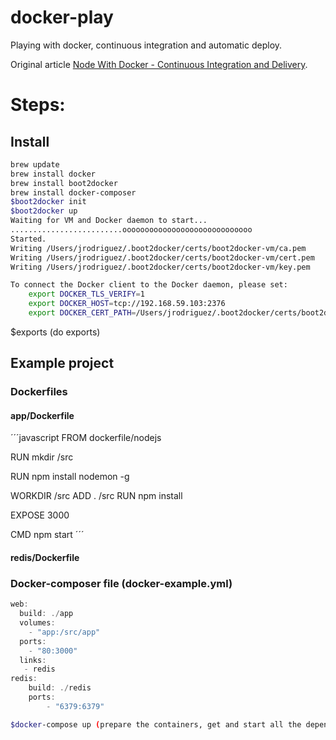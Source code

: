 # docker-play
Playing with docker, continuous integration and automatic deploy.

Original article [Node With Docker - Continuous Integration and Delivery](http://mherman.org/blog/2015/03/06/node-with-docker-continuous-integration-and-delivery/#.VQ9YhZPF-6B).


# Steps:

## Install

```bash
brew update
brew install docker
brew install boot2docker
brew install docker-composer
$boot2docker init
$boot2docker up
Waiting for VM and Docker daemon to start...
.........................ooooooooooooooooooooooooooooo
Started.
Writing /Users/jrodriguez/.boot2docker/certs/boot2docker-vm/ca.pem
Writing /Users/jrodriguez/.boot2docker/certs/boot2docker-vm/cert.pem
Writing /Users/jrodriguez/.boot2docker/certs/boot2docker-vm/key.pem

To connect the Docker client to the Docker daemon, please set:
    export DOCKER_TLS_VERIFY=1
    export DOCKER_HOST=tcp://192.168.59.103:2376
    export DOCKER_CERT_PATH=/Users/jrodriguez/.boot2docker/certs/boot2docker-vm
```

$exports (do exports)

## Example project

### Dockerfiles

#### app/Dockerfile

´´´javascript
FROM dockerfile/nodejs

RUN mkdir /src

RUN npm install nodemon -g

WORKDIR /src
ADD . /src
RUN npm install

EXPOSE 3000

CMD npm start
´´´

#### redis/Dockerfile

### Docker-composer file (docker-example.yml)
```javascript
web:
  build: ./app
  volumes:
    - "app:/src/app"
  ports:
    - "80:3000"
  links:
   - redis
redis:
    build: ./redis
    ports:
        - "6379:6379"
```

```bash
$docker-compose up (prepare the containers, get and start all the dependencies defined in Dockerfiles)
```



